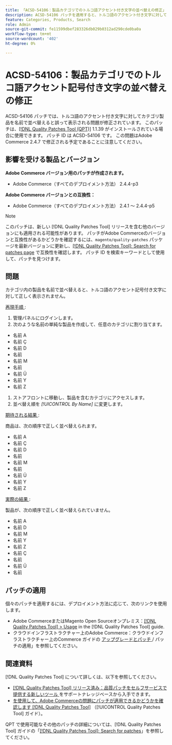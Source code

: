 ```yaml
---
title: 「ACSD-54106：製品カテゴリでのトルコ語アクセント付き文字の並べ替えの修正」
description: ACSD-54106 パッチを適用すると、トルコ語のアクセント付き文字に対してカテゴリ商品を名前で並べ替えるとAdobe Commerceの問題が修正されます。
feature: Categories, Products, Search
role: Admin
source-git-commit: fe11599dbef283326db029b0312ad290cde0ba0a
workflow-type: tm+mt
source-wordcount: '402'
ht-degree: 0%

---
```


# ACSD-54106：製品カテゴリでのトルコ語アクセント記号付き文字の並べ替えの修正

ACSD-54106 パッチでは、トルコ語のアクセント付き文字に対してカテゴリ製品を名前で並べ替えると誤って表示される問題が修正されています。 このパッチは、[[!DNL Quality Patches Tool (QPT)]](https://experienceleague.adobe.com/en/docs/commerce-knowledge-base/kb/announcements/commerce-announcements/magento-quality-patches-released-new-tool-to-self-serve-quality-patches) 1.1.39 がインストールされている場合に使用できます。 パッチ ID は ACSD-54106 です。 この問題はAdobe Commerce 2.4.7 で修正される予定であることに注意してください。

## 影響を受ける製品とバージョン

**Adobe Commerce バージョン用のパッチが作成されます。**

* Adobe Commerce（すべてのデプロイメント方法） 2.4.4-p3

**Adobe Commerce バージョンとの互換性：**

* Adobe Commerce（すべてのデプロイメント方法） 2.4.1 ～ 2.4.4-p5

>[!NOTE]
>
>このパッチは、新しい [!DNL Quality Patches Tool] リリースを含む他のバージョンにも適用される可能性があります。 パッチがAdobe Commerceのバージョンと互換性があるかどうかを確認するには、`magento/quality-patches` パッケージを最新バージョンに更新し、[[!DNL Quality Patches Tool]: Search for patches page](https://experienceleague.adobe.com/tools/commerce-quality-patches/index.html) で互換性を確認します。 パッチ ID を検索キーワードとして使用して、パッチを見つけます。

## 問題

カテゴリ内の製品を名前で並べ替えると、トルコ語のアクセント記号付き文字に対して正しく表示されません。

<u> 再現手順 </u>:

1. 管理パネルにログインします。
1. 次のような名前の単純な製品を作成して、任意のカテゴリに割り当てます。

* 名前 A
* 名前 Ç
* 名前 D
* 名前
* 名前 M
* 名前
* 名前 Ü
* 名前 Y
* 名前 Z

1. ストアフロントに移動し、製品を含むカテゴリにアクセスします。
1. 並べ替え順を *[!UICONTROL By Name]* に変更します。

<u> 期待される結果 </u>:

商品は、次の順序で正しく並べ替えられます。

* 名前 A
* 名前 Ç
* 名前 D
* 名前
* 名前 M
* 名前
* 名前 Ü
* 名前 Y
* 名前 Z

<u> 実際の結果 </u>:

製品が、次の順序で正しく並べ替えられていません。

* 名前 A
* 名前 D
* 名前 M
* 名前 Y
* 名前 Z
* 名前 Ç
* 名前
* 名前 Ü
* 名前

## パッチの適用

個々のパッチを適用するには、デプロイメント方法に応じて、次のリンクを使用します。

* Adobe CommerceまたはMagento Open Sourceオンプレミス：[[!DNL Quality Patches Tool] > Usage](/help/tools/quality-patches-tool/usage.md) in the [!DNL Quality Patches Tool] guide.
* クラウドインフラストラクチャー上のAdobe Commerce：クラウドインフラストラクチャー上のCommerce ガイドの [ アップグレードとパッチ ](https://experienceleague.adobe.com/docs/commerce-cloud-service/user-guide/develop/upgrade/apply-patches.html)/ パッチの適用」を参照してください。

## 関連資料

[!DNL Quality Patches Tool] について詳しくは、以下を参照してください。

* [[!DNL Quality Patches Tool]  リリース済み：品質パッチをセルフサービスで提供する新しいツール ](https://experienceleague.adobe.com/en/docs/commerce-knowledge-base/kb/announcements/commerce-announcements/magento-quality-patches-released-new-tool-to-self-serve-quality-patches) をサポートナレッジベースから入手できます。
* [ を使用して、Adobe Commerceの問題にパッチが適用できるかどうかを確認します  [!DNL Quality Patches Tool]](/help/tools/quality-patches-tool/patches-available-in-qpt/check-patch-for-magento-issue-with-magento-quality-patches.md) （[!UICONTROL Quality Patches Tool] ガイド）。


QPT で使用可能なその他のパッチの詳細については、[!DNL Quality Patches Tool] ガイドの「[[!DNL Quality Patches Tool]: Search for patches](https://experienceleague.adobe.com/tools/commerce-quality-patches/index.html)」を参照してください。
